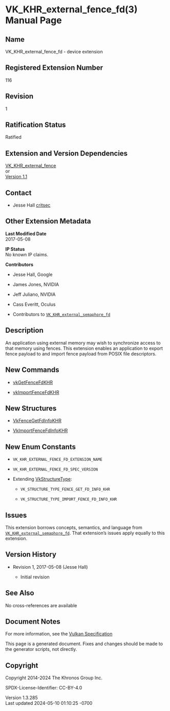 # VK_KHR_external_fence_fd(3) Manual Page

## Name

VK_KHR_external_fence_fd - device extension



## <a href="#_registered_extension_number" class="anchor"></a>Registered Extension Number

116

## <a href="#_revision" class="anchor"></a>Revision

1

## <a href="#_ratification_status" class="anchor"></a>Ratification Status

Ratified

## <a href="#_extension_and_version_dependencies" class="anchor"></a>Extension and Version Dependencies

[VK_KHR_external_fence](https://registry.khronos.org/vulkan/specs/1.3-extensions/man/html/VK_KHR_external_fence.html)  
or  
[Version 1.1](#versions-1.1)  

## <a href="#_contact" class="anchor"></a>Contact

- Jesse Hall <a
  href="https://github.com/KhronosGroup/Vulkan-Docs/issues/new?body=%5BVK_KHR_external_fence_fd%5D%20@critsec%0A*Here%20describe%20the%20issue%20or%20question%20you%20have%20about%20the%20VK_KHR_external_fence_fd%20extension*"
  target="_blank" rel="nofollow noopener"><em></em>critsec</a>

## <a href="#_other_extension_metadata" class="anchor"></a>Other Extension Metadata

**Last Modified Date**  
2017-05-08

**IP Status**  
No known IP claims.

**Contributors**  
- Jesse Hall, Google

- James Jones, NVIDIA

- Jeff Juliano, NVIDIA

- Cass Everitt, Oculus

- Contributors to
  [`VK_KHR_external_semaphore_fd`](VK_KHR_external_semaphore_fd.html)

## <a href="#_description" class="anchor"></a>Description

An application using external memory may wish to synchronize access to
that memory using fences. This extension enables an application to
export fence payload to and import fence payload from POSIX file
descriptors.

## <a href="#_new_commands" class="anchor"></a>New Commands

- [vkGetFenceFdKHR](https://registry.khronos.org/vulkan/specs/1.3-extensions/man/html/vkGetFenceFdKHR.html)

- [vkImportFenceFdKHR](https://registry.khronos.org/vulkan/specs/1.3-extensions/man/html/vkImportFenceFdKHR.html)

## <a href="#_new_structures" class="anchor"></a>New Structures

- [VkFenceGetFdInfoKHR](https://registry.khronos.org/vulkan/specs/1.3-extensions/man/html/VkFenceGetFdInfoKHR.html)

- [VkImportFenceFdInfoKHR](https://registry.khronos.org/vulkan/specs/1.3-extensions/man/html/VkImportFenceFdInfoKHR.html)

## <a href="#_new_enum_constants" class="anchor"></a>New Enum Constants

- `VK_KHR_EXTERNAL_FENCE_FD_EXTENSION_NAME`

- `VK_KHR_EXTERNAL_FENCE_FD_SPEC_VERSION`

- Extending [VkStructureType](https://registry.khronos.org/vulkan/specs/1.3-extensions/man/html/VkStructureType.html):

  - `VK_STRUCTURE_TYPE_FENCE_GET_FD_INFO_KHR`

  - `VK_STRUCTURE_TYPE_IMPORT_FENCE_FD_INFO_KHR`

## <a href="#_issues" class="anchor"></a>Issues

This extension borrows concepts, semantics, and language from
[`VK_KHR_external_semaphore_fd`](VK_KHR_external_semaphore_fd.html).
That extension’s issues apply equally to this extension.

## <a href="#_version_history" class="anchor"></a>Version History

- Revision 1, 2017-05-08 (Jesse Hall)

  - Initial revision

## <a href="#_see_also" class="anchor"></a>See Also

No cross-references are available

## <a href="#_document_notes" class="anchor"></a>Document Notes

For more information, see the <a
href="https://registry.khronos.org/vulkan/specs/1.3-extensions/html/vkspec.html#VK_KHR_external_fence_fd"
target="_blank" rel="noopener">Vulkan Specification</a>

This page is a generated document. Fixes and changes should be made to
the generator scripts, not directly.

## <a href="#_copyright" class="anchor"></a>Copyright

Copyright 2014-2024 The Khronos Group Inc.

SPDX-License-Identifier: CC-BY-4.0

Version 1.3.285  
Last updated 2024-05-10 01:10:25 -0700
